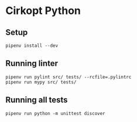 # Cirkopt Python

## Setup

```
pipenv install --dev
```

## Running linter

```
pipenv run pylint src/ tests/ --rcfile=.pylintrc
pipenv run mypy src/ tests/
```

## Running all tests

```
pipenv run python -m unittest discover
```